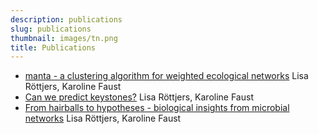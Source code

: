 ```yaml
---
description: publications
slug: publications
thumbnail: images/tn.png
title: Publications
---
```


<ul>
  <li><a href="https://msystems.asm.org/content/5/1/e00903-19">manta - a clustering algorithm for weighted ecological networks</a> Lisa Röttjers, Karoline Faust</li>
  <li><a href="https://www.nature.com/articles/s41579-018-0132-y">Can we predict keystones?</a> Lisa Röttjers, Karoline Faust</li>
  <li><a href="https://academic.oup.com/femsre/article/42/6/761/5061627">From hairballs to hypotheses - biological insights from microbial networks</a> Lisa Röttjers, Karoline Faust</li>
</ul>